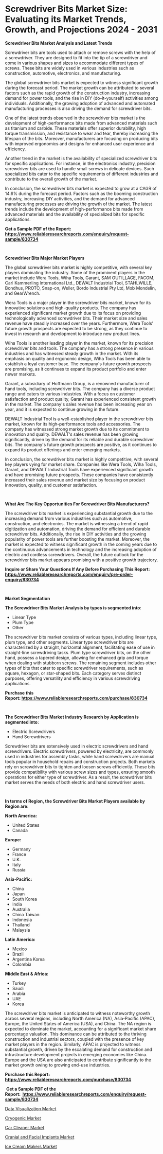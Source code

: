 <p><h1>Screwdriver Bits Market Size: Evaluating its Market Trends, Growth, and Projections 2024 - 2031</h1></p><p><strong>Screwdriver Bits Market Analysis and Latest Trends</strong></p>
<p><p>Screwdriver bits are tools used to attach or remove screws with the help of a screwdriver. They are designed to fit into the tip of a screwdriver and come in various shapes and sizes to accommodate different types of screws. These bits are widely used in various industries such as construction, automotive, electronics, and manufacturing.</p><p>The global screwdriver bits market is expected to witness significant growth during the forecast period. The market growth can be attributed to several factors such as the rapid growth of the construction industry, increasing demand for power tools, and the rise in DIY (do-it-yourself) activities among individuals. Additionally, the growing adoption of advanced and automated manufacturing processes is also driving the demand for screwdriver bits.</p><p>One of the latest trends observed in the screwdriver bits market is the development of high-performance bits made from advanced materials such as titanium and carbide. These materials offer superior durability, high torque transmission, and resistance to wear and tear, thereby increasing the lifespan of the bits. Moreover, manufacturers are focusing on producing bits with improved ergonomics and designs for enhanced user experience and efficiency.</p><p>Another trend in the market is the availability of specialized screwdriver bits for specific applications. For instance, in the electronics industry, precision screwdriver bits are used to handle small screws in delicate devices. Such specialized bits cater to the specific requirements of different industries and contribute to the overall growth of the market.</p><p>In conclusion, the screwdriver bits market is expected to grow at a CAGR of 14.6% during the forecast period. Factors such as the booming construction industry, increasing DIY activities, and the demand for advanced manufacturing processes are driving the growth of the market. The latest trends include the development of high-performance bits made from advanced materials and the availability of specialized bits for specific applications.</p></p>
<p><strong>Get a Sample PDF of the Report:&nbsp; <a href="https://www.reliableresearchreports.com/enquiry/request-sample/830734">https://www.reliableresearchreports.com/enquiry/request-sample/830734</a></strong></p>
<p>&nbsp;</p>
<p><strong>Screwdriver Bits Major Market Players</strong></p>
<p><p>The global screwdriver bits market is highly competitive, with several key players dominating the industry. Some of the prominent players in the market include Wera Tools, Wiha Tools, Garant, SAM OUTILLAGE, FACOM, Carl Kammerling International Ltd., DEWALT Industrial Tool, STAHLWILLE, Bondhus, PROTO, Snap-on, Weller, Bordo Industrial Pty Ltd, Mob Mondelin, and GearWrench.</p><p>Wera Tools is a major player in the screwdriver bits market, known for its innovative solutions and high-quality products. The company has experienced significant market growth due to its focus on providing technologically advanced screwdriver bits. Their market size and sales revenue have steadily increased over the years. Furthermore, Wera Tools' future growth prospects are expected to be strong, as they continue to invest in research and development to introduce new product lines.</p><p>Wiha Tools is another leading player in the market, known for its precision screwdriver bits and tools. The company has a strong presence in various industries and has witnessed steady growth in the market. With its emphasis on quality and ergonomic design, Wiha Tools has been able to establish a loyal customer base. The company's future growth prospects are promising, as it continues to expand its product portfolio and enter newer markets.</p><p>Garant, a subsidiary of Hoffmann Group, is a renowned manufacturer of hand tools, including screwdriver bits. The company has a diverse product range and caters to various industries. With a focus on customer satisfaction and product quality, Garant has experienced consistent growth in the market. The company's sales revenue has been increasing year on year, and it is expected to continue growing in the future.</p><p>DEWALT Industrial Tool is a well-established player in the screwdriver bits market, known for its high-performance tools and accessories. The company has witnessed strong market growth due to its commitment to innovation and quality. DEWALT's sales revenue has been growing significantly, driven by the demand for its reliable and durable screwdriver bits. The company's future growth prospects are positive, as it continues to expand its product offerings and enter emerging markets.</p><p>In conclusion, the screwdriver bits market is highly competitive, with several key players vying for market share. Companies like Wera Tools, Wiha Tools, Garant, and DEWALT Industrial Tools have experienced significant growth and have promising future prospects. These companies have consistently increased their sales revenue and market size by focusing on product innovation, quality, and customer satisfaction.</p></p>
<p>&nbsp;</p>
<p><strong>What Are The Key Opportunities For Screwdriver Bits Manufacturers?</strong></p>
<p><p>The screwdriver bits market is experiencing substantial growth due to the increasing demand from various industries such as automotive, construction, and electronics. The market is witnessing a trend of rapid digitization and automation, driving the demand for efficient and durable screwdriver bits. Additionally, the rise in DIY activities and the growing popularity of power tools are further boosting the market. Moreover, the market is expected to witness significant growth in the coming years due to the continuous advancements in technology and the increasing adoption of electric and cordless screwdrivers. Overall, the future outlook for the screwdriver bits market appears promising with a positive growth trajectory.</p></p>
<p><strong>Inquire or Share Your Questions If Any Before Purchasing This Report: <a href="https://www.reliableresearchreports.com/enquiry/pre-order-enquiry/830734">https://www.reliableresearchreports.com/enquiry/pre-order-enquiry/830734</a></strong></p>
<p>&nbsp;</p>
<p><strong>Market Segmentation</strong></p>
<p><strong>The Screwdriver Bits Market Analysis by types is segmented into:</strong></p>
<p><ul><li>Linear Type</li><li>Plum Type</li><li>Other</li></ul></p>
<p><p>The screwdriver bits market consists of various types, including linear type, plum type, and other segments. Linear type screwdriver bits are characterized by a straight, horizontal alignment, facilitating ease of use in straight-line screwdriving tasks. Plum type screwdriver bits, on the other hand, possess a tapered design, allowing for enhanced grip and torque when dealing with stubborn screws. The remaining segment includes other types of bits that cater to specific screwdriver requirements, such as square, hexagon, or star-shaped bits. Each category serves distinct purposes, offering versatility and efficiency in various screwdriving applications.</p></p>
<p><strong>Purchase this Report:&nbsp;<a href="https://www.reliableresearchreports.com/purchase/830734">https://www.reliableresearchreports.com/purchase/830734</a></strong></p>
<p>&nbsp;</p>
<p><strong>The Screwdriver Bits Market Industry Research by Application is segmented into:</strong></p>
<p><ul><li>Electric Screwdrivers</li><li>Hand Screwdrivers</li></ul></p>
<p><p>Screwdriver bits are extensively used in electric screwdrivers and hand screwdrivers. Electric screwdrivers, powered by electricity, are commonly used in industries for assembly tasks, while hand screwdrivers are manual tools popular in household repairs and construction projects. Both markets rely on screwdriver bits to tighten and loosen screws efficiently. These bits provide compatibility with various screw sizes and types, ensuring smooth operations for either type of screwdriver. As a result, the screwdriver bits market serves the needs of both electric and hand screwdriver users.</p></p>
<p>&nbsp;</p>
<p><strong>In terms of Region, the Screwdriver Bits Market Players available by Region are:</strong></p>
<p>
    <p> <strong> North America: </strong>
        <ul>
            <li>United States</li>
            <li>Canada</li>
        </ul>
        </p> 
    <p> <strong> Europe: </strong>
        <ul>
            <li>Germany</li>
            <li>France</li>
            <li>U.K.</li>
            <li>Italy</li>
            <li>Russia</li>
        </ul>
        </p> 
    <p> <strong> Asia-Pacific: </strong>
        <ul>
            <li>China</li>
            <li>Japan</li>
            <li>South Korea</li>
            <li>India</li>
            <li>Australia</li>
            <li>China Taiwan</li>
            <li>Indonesia</li>
            <li>Thailand</li>
            <li>Malaysia</li>
        </ul>
        </p> 
    <p> <strong> Latin America: </strong>
        <ul>
            <li>Mexico</li>
            <li>Brazil</li>
            <li>Argentina Korea</li>
            <li>Colombia</li>
        </ul>
        </p> 
    <p> <strong> Middle East & Africa: </strong>
        <ul>
            <li>Turkey</li>
            <li>Saudi</li>
            <li>Arabia</li>
            <li>UAE</li>
            <li>Korea</li>
        </ul>
    </p>
    </p>
<p><p>The screwdriver bits market is anticipated to witness noteworthy growth across several regions, including North America (NA), Asia-Pacific (APAC), Europe, the United States of America (USA), and China. The NA region is expected to dominate the market, accounting for a significant market share percentage valuation. This dominance can be attributed to the thriving construction and industrial sectors, coupled with the presence of key market players in the region. Similarly, APAC is projected to witness substantial growth, driven by the escalating demand for construction and infrastructure development projects in emerging economies like China. Europe and the USA are also anticipated to contribute significantly to the market growth owing to growing end-use industries.</p></p>
<p><strong>Purchase this Report: <a href="https://www.reliableresearchreports.com/purchase/830734">https://www.reliableresearchreports.com/purchase/830734</a></strong></p>
<p>&nbsp;<strong>Get a Sample PDF of the Report:&nbsp;&nbsp;<a href="https://www.reliableresearchreports.com/enquiry/request-sample/830734">https://www.reliableresearchreports.com/enquiry/request-sample/830734</a></strong></p>
<p><strong></strong></p>
<p><p><a href="https://medium.com/@emiliomartelli542/data-visualization-market-analysis-and-sze-forecasted-for-period-from-2023-to-2030-0b7f472018a4">Data Visualization Market</a></p><p><a href="https://medium.com/@darrensipes2023/cryogenic-market-report-reveals-the-latest-trends-and-growth-opportunities-of-this-market-218a0e86f454">Cryogenic Market</a></p><p><a href="https://github.com/aliciawhite5576/Market-Research-Report-List-2/blob/main/car-cleaner-market.md">Car Cleaner Market</a></p><p><a href="https://medium.com/@darrensipes2023/cranial-and-facial-implants-market-analysis-and-sze-forecasted-for-period-from-2023-to-2030-6f226dcc373e">Cranial and Facial Implants Market</a></p><p><a href="https://github.com/marloy8/Market-Research-Report-List-2/blob/main/ice-cream-makers-market.md">Ice Cream Makers Market</a></p></p>
